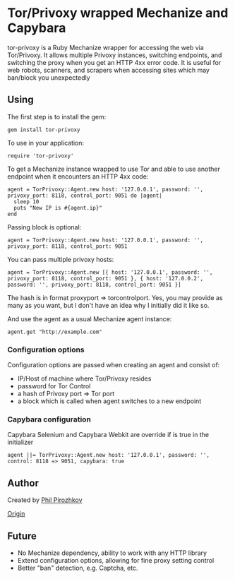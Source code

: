 # Tor/Privoxy wrapped Mechanize and Capybara

tor-privoxy is a Ruby Mechanize wrapper for accessing the web via Tor/Privoxy.
It allows multiple Privoxy instances, switching endpoints, and switching the
proxy when you get an HTTP 4xx error code.
It is useful for web robots, scanners, and scrapers when accessing sites which may
ban/block you unexpectedly

## Using

The first step is to install the gem:

    gem install tor-privoxy

To use in your application:

    require 'tor-privoxy'

To get a Mechanize instance wrapped to use Tor and able to use another endpoint when it encounters an HTTP 4xx code:

    agent = TorPrivoxy::Agent.new host: '127.0.0.1', password: '', privoxy_port: 8118, control_port: 9051 do |agent|
      sleep 10
      puts "New IP is #{agent.ip}"
    end

Passing block is optional:

    agent = TorPrivoxy::Agent.new host: '127.0.0.1', password: '', privoxy_port: 8118, control_port: 9051

You can pass multiple privoxy hosts:

    agent = TorPrivoxy::Agent.new [{ host: '127.0.0.1', password: '', privoxy_port: 8118, control_port: 9051 }, { host: '127.0.0.2', password: '', privoxy_port: 8118, control_port: 9051 }]

The hash is in format proxyport => torcontrolport. Yes, you may provide as many as you want, but I don't have an idea why I initially did it like so.

And use the agent as a usual Mechanize agent instance:

    agent.get "http://example.com"

### Configuration options

Configuration options are passed when creating an agent and consist of:

- IP/Host of machine where Tor/Privoxy resides
- password for Tor Control
- a hash of Privoxy port => Tor port
- a block which is called when agent switches to a new endpoint

### Capybara configuration

Capybara Selenium and Capybara Webkit are override if is true in the initializer

    agent ||= TorPrivoxy::Agent.new host: '127.0.0.1', password: '', control: 8118 => 9051, capybara: true

## Author

Created by [Phil Pirozhkov](https://github.com/pirj)

[Origin](https://github.com/pirj/tor-privoxy)

## Future

- No Mechanize dependency, ability to work with any HTTP library
- Extend configuration options, allowing for fine proxy setting control
- Better "ban" detection, e.g. Captcha, etc.
